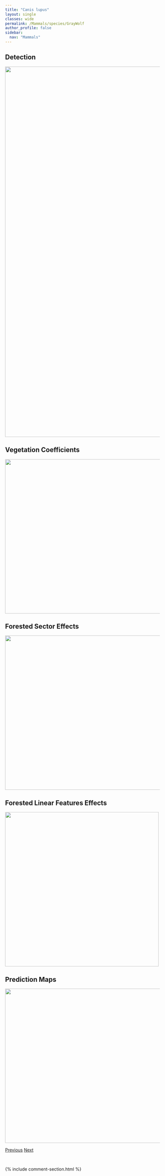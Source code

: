 ```yaml
---
title: "Canis lupus"
layout: single
classes: wide
permalink: /Mammals/species/GrayWolf
author_profile: false
sidebar:
  nav: "Mammals"
---
```


<h2>Detection</h2>

<a href="https://drive.google.com/uc?export=view&id=1HmBgZTTDeyzanFJYhX8HukfvlGNN5mpv">
<img src="https://drive.google.com/uc?export=view&id=1HmBgZTTDeyzanFJYhX8HukfvlGNN5mpv" height = "1200" width = "800">
</a>


<h2>Vegetation Coefficients</h2>

<a href="https://drive.google.com/uc?export=view&id=1qoMIEun7yOpmR4nokfJr78ruOcOYjxTj">
<img src="https://drive.google.com/uc?export=view&id=1qoMIEun7yOpmR4nokfJr78ruOcOYjxTj" height = "500" width = "1000">
</a>


<h2>Forested Sector Effects</h2>

<a href="https://drive.google.com/uc?export=view&id=1dwsxD3phK5ij7OSHChzUU_PNfCxSaEqW">
<img src="https://drive.google.com/uc?export=view&id=1dwsxD3phK5ij7OSHChzUU_PNfCxSaEqW" height = "500" width = "1000">
</a>


<h2>Forested Linear Features Effects</h2>

<a href="https://drive.google.com/uc?export=view&id=1e89tgO0CWNyJ3mZBi3HAQwm9vQ7qwzN7">
<img src="https://drive.google.com/uc?export=view&id=1e89tgO0CWNyJ3mZBi3HAQwm9vQ7qwzN7" height = "500" width = "500">
</a>


<h2>Prediction Maps</h2>

<a href="https://drive.google.com/uc?export=view&id=1z499OW2yQWZiQKjAyraXvEcp8YihmHjA">
<img src="https://drive.google.com/uc?export=view&id=1z499OW2yQWZiQKjAyraXvEcp8YihmHjA" height = "500" width = "1000">
</a>


<a href="/DevelopmentWebsite/Mammals/species/Coyote" class="pagination--pager" title="Canis latrans">Previous</a> <a href="/DevelopmentWebsite/Mammals/species/Beaver" class="pagination--pager" title="Castor canadensis">Next</a>

<p>&nbsp;</p>

{% include comment-section.html %}
